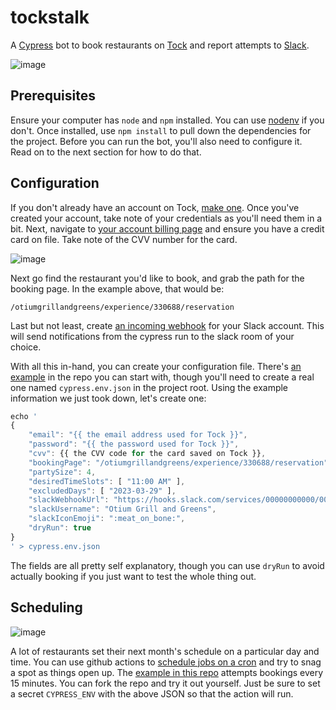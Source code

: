 # tockstalk

A [Cypress](https://docs.cypress.io/guides/overview/why-cypress) bot to book restaurants on [Tock](exploretock.com) and report attempts to [Slack](https://slack.com).

![image](https://user-images.githubusercontent.com/160452/228733212-c30c234a-ee89-4167-8b30-b7a2edac4c91.png)

## Prerequisites

Ensure your computer has `node` and `npm` installed. You can use [nodenv](https://github.com/nodenv/nodenv#installation) if you don't. Once installed,
use `npm install` to pull down the dependencies for the project. Before you can run the bot, you'll also need to configure it. Read on to the next section for
how to do that.

## Configuration

If you don't already have an account on Tock, [make one](https://www.exploretock.com/signup). Once you've created your account, take note 
of your credentials as you'll need them in a bit. Next, navigate to [your account billing page](https://www.exploretock.com/profile/account/billing) 
and ensure you have a credit card on file. Take note of the CVV number for the card.

![image](https://user-images.githubusercontent.com/160452/228451227-fe38296a-e545-4bfc-a94c-de605b206e81.png)

Next go find the restaurant you'd like to book, and grab the path for the booking page. In the example above, that would be:

```
/otiumgrillandgreens/experience/330688/reservation
```

Last but not least, create [an incoming webhook](https://api.slack.com/incoming-webhooks) for your Slack account. This will send notifications 
from the cypress run to the slack room of your choice.

With all this in-hand, you can create your configuration file. There's [an example](./cypress.env.example.json) in the repo you can start with, 
though you'll need to create a real one named `cypress.env.json` in the project root. Using the example information we just took down, let's
create one:

```js
echo '
{
	"email": "{{ the email address used for Tock }}",
	"password": "{{ the password used for Tock }}",
	"cvv": {{ the CVV code for the card saved on Tock }},
	"bookingPage": "/otiumgrillandgreens/experience/330688/reservation",
	"partySize": 4,
	"desiredTimeSlots": [ "11:00 AM" ],
	"excludedDays": [ "2023-03-29" ],
	"slackWebhookUrl": "https://hooks.slack.com/services/00000000000/00000000000/00000000000000000000000",
	"slackUsername": "Otium Grill and Greens",
	"slackIconEmoji": ":meat_on_bone:",
	"dryRun": true
}
' > cypress.env.json
```

The fields are all pretty self explanatory, though you can use `dryRun` to avoid actually booking if you just want to test the whole thing out.

## Scheduling

![image](https://user-images.githubusercontent.com/160452/228456115-a510e933-29be-4c65-aad9-bf01aab9a213.png)

A lot of restaurants set their next month's schedule on a particular day and time. You can use github actions to 
[schedule jobs on a cron](https://docs.github.com/en/actions/using-workflows/events-that-trigger-workflows#schedule) and try to snag a spot as things
open up. The [example in this repo](.github/workflows/schedule.yml) attempts bookings every 15 minutes. You can fork the repo and try it out yourself. 
Just be sure to set a secret `CYPRESS_ENV` with the above JSON so that the action will run.
